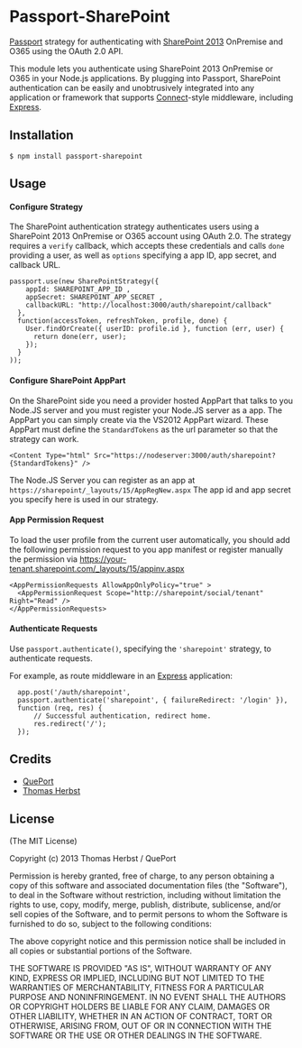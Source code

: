 # Passport-SharePoint

[Passport](http://passportjs.org/) strategy for authenticating with [SharePoint 2013](http://sharepoint.microsoft.com/.com/) OnPremise and O365 using the OAuth 2.0 API.

This module lets you authenticate using SharePoint 2013 OnPremise or O365 in your Node.js applications.
By plugging into Passport, SharePoint authentication can be easily and unobtrusively integrated into any application or framework that supports [Connect](http://www.senchalabs.org/connect/)-style middleware, including [Express](http://expressjs.com/).

## Installation

    $ npm install passport-sharepoint

## Usage

#### Configure Strategy

The SharePoint authentication strategy authenticates users using a SharePoint 2013 OnPremise or O365
account using OAuth 2.0.  The strategy requires a `verify` callback, which
accepts these credentials and calls `done` providing a user, as well as
`options` specifying a app ID, app secret, and callback URL.

    passport.use(new SharePointStrategy({
        appId: SHAREPOINT_APP_ID ,
        appSecret: SHAREPOINT_APP_SECRET ,
        callbackURL: "http://localhost:3000/auth/sharepoint/callback"
      },
      function(accessToken, refreshToken, profile, done) {
        User.findOrCreate({ userID: profile.id }, function (err, user) {
          return done(err, user);
        });
      }
    ));
    
#### Configure SharePoint AppPart

On the SharePoint side you need a provider hosted AppPart that talks to you Node.JS server and you must register your Node.JS server as a app.
The AppPart you can simply create via the VS2012 AppPart wizard.
These AppPart must define the `StandardTokens` as the url parameter so that the strategy can work.

    <Content Type="html" Src="https://nodeserver:3000/auth/sharepoint?{StandardTokens}" />

The Node.JS Server you can register as an app at
`https://sharepoint/_layouts/15/AppRegNew.aspx`
The app id and app secret you specify here is used in our strategy.

#### App Permission Request

To load the user profile from the current user automatically, you should add the following permission request to you app manifest or register manually the permission via https://your-tenant.sharepoint.com/_layouts/15/appinv.aspx

    <AppPermissionRequests AllowAppOnlyPolicy="true" >
      <AppPermissionRequest Scope="http://sharepoint/social/tenant" Right="Read" />
    </AppPermissionRequests>

#### Authenticate Requests

Use `passport.authenticate()`, specifying the `'sharepoint'` strategy, to
authenticate requests.

For example, as route middleware in an [Express](http://expressjs.com/)
application:

      app.post('/auth/sharepoint',
      passport.authenticate('sharepoint', { failureRedirect: '/login' }),
      function (req, res) {
          // Successful authentication, redirect home.
          res.redirect('/');
      });
      
## Credits

  - [QuePort](https://github.com/QuePort)
  - [Thomas Herbst](https://github.com/macrauder)

## License

(The MIT License)

Copyright (c) 2013 Thomas Herbst / QuePort

Permission is hereby granted, free of charge, to any person obtaining a copy of
this software and associated documentation files (the "Software"), to deal in
the Software without restriction, including without limitation the rights to
use, copy, modify, merge, publish, distribute, sublicense, and/or sell copies of
the Software, and to permit persons to whom the Software is furnished to do so,
subject to the following conditions:

The above copyright notice and this permission notice shall be included in all
copies or substantial portions of the Software.

THE SOFTWARE IS PROVIDED "AS IS", WITHOUT WARRANTY OF ANY KIND, EXPRESS OR
IMPLIED, INCLUDING BUT NOT LIMITED TO THE WARRANTIES OF MERCHANTABILITY, FITNESS
FOR A PARTICULAR PURPOSE AND NONINFRINGEMENT. IN NO EVENT SHALL THE AUTHORS OR
COPYRIGHT HOLDERS BE LIABLE FOR ANY CLAIM, DAMAGES OR OTHER LIABILITY, WHETHER
IN AN ACTION OF CONTRACT, TORT OR OTHERWISE, ARISING FROM, OUT OF OR IN
CONNECTION WITH THE SOFTWARE OR THE USE OR OTHER DEALINGS IN THE SOFTWARE.